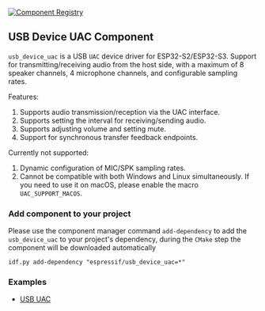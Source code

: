 [![Component Registry](https://components.espressif.com/components/espressif/usb_device_uac/badge.svg)](https://components.espressif.com/components/espressif/usb_device_uac)

## USB Device UAC Component

`usb_device_uac` is a USB `UAC` device driver for ESP32-S2/ESP32-S3. Support for transmitting/receiving audio from the host side, with a maximum of 8 speaker channels, 4 microphone channels, and configurable sampling rates.

Features:

1. Supports audio transmission/reception via the UAC interface.
2. Supports setting the interval for receiving/sending audio.
3. Supports adjusting volume and setting mute.
4. Support for synchronous transfer feedback endpoints.

Currently not supported:

1. Dynamic configuration of MIC/SPK sampling rates.
2. Cannot be compatible with both Windows and Linux simultaneously. If you need to use it on macOS, please enable the macro `UAC_SUPPORT_MACOS`.

### Add component to your project

Please use the component manager command `add-dependency` to add the `usb_device_uac` to your project's dependency, during the `CMake` step the component will be downloaded automatically

```
idf.py add-dependency "espressif/usb_device_uac=*"
```

### Examples

* [USB UAC](https://github.com/espressif/esp-iot-solution/tree/master/examples/usb/device/usb_UAC)
